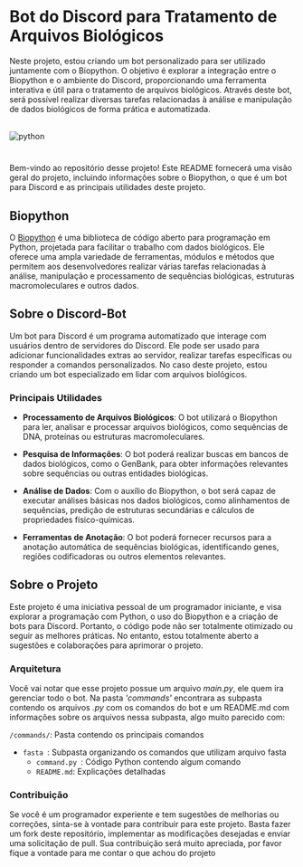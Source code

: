 # Bot do Discord para Tratamento de Arquivos Biológicos
Neste projeto, estou criando um bot personalizado para ser utilizado juntamente com o Biopython. O objetivo é explorar a integração entre o Biopython e o ambiente do Discord, proporcionando uma ferramenta interativa e útil para o tratamento de arquivos biológicos. Através deste bot, será possível realizar diversas tarefas relacionadas à análise e manipulação de dados biológicos de forma prática e automatizada.

<div style="display: inline_block"></br>
    <img align="center" alt="python" src="https://img.shields.io/badge/Python-3776AB?style=for-the-badge&logo=python&logoColor=white"/>    
</div>

#
Bem-vindo ao repositório desse projeto! Este README fornecerá uma visão geral do projeto, incluindo informações sobre o Biopython, o que é um bot para Discord e as principais utilidades deste projeto.

## Biopython

O [Biopython](https://biopython.org/) é uma biblioteca de código aberto para programação em Python, projetada para facilitar o trabalho com dados biológicos. Ele oferece uma ampla variedade de ferramentas, módulos e métodos que permitem aos desenvolvedores realizar várias tarefas relacionadas à análise, manipulação e processamento de sequências biológicas, estruturas macromoleculares e outros dados.

## Sobre o Discord-Bot

Um bot para Discord é um programa automatizado que interage com usuários dentro de servidores do Discord. Ele pode ser usado para adicionar funcionalidades extras ao servidor, realizar tarefas específicas ou responder a comandos personalizados. No caso deste projeto, estou criando um bot especializado em lidar com arquivos biológicos.

### Principais Utilidades

- **Processamento de Arquivos Biológicos**: O bot utilizará o Biopython para ler, analisar e processar arquivos biológicos, como sequências de DNA, proteínas ou estruturas macromoleculares.

- **Pesquisa de Informações**: O bot poderá realizar buscas em bancos de dados biológicos, como o GenBank, para obter informações relevantes sobre sequências ou outras entidades biológicas.

- **Análise de Dados**: Com o auxílio do Biopython, o bot será capaz de executar análises básicas nos dados biológicos, como alinhamentos de sequências, predição de estruturas secundárias e cálculos de propriedades físico-químicas.

- **Ferramentas de Anotação**: O bot poderá fornecer recursos para a anotação automática de sequências biológicas, identificando genes, regiões codificadoras ou outros elementos relevantes.

## Sobre o Projeto

Este projeto é uma iniciativa pessoal de um programador iniciante, e visa explorar a programação com Python, o uso do Biopython e a criação de bots para Discord. Portanto,  o código pode não ser totalmente otimizado ou seguir as melhores práticas. No entanto, estou totalmente aberto a sugestões e colaborações para aprimorar o projeto.

### Arquitetura
Você vai notar que esse projeto possue um arquivo *main.py*, ele quem ira gerenciar todo o bot. Na pasta *'commands'* encontrara as subpasta contendo os arquivos *.py* com os comandos do bot e um README.md com informações sobre os arquivos nessa subpasta, algo muito parecido com: 

`/commands/`: Pasta contendo os principais comandos
  - `fasta `: Subpasta organizando os comandos que utilizam arquivo fasta
    - `command.py `: Código Python contendo algum comando
    - `README.md`: Explicações detalhadas

### Contribuição

Se você é um programador experiente e tem sugestões de melhorias ou correções, sinta-se à vontade para contribuir para este projeto. Basta fazer um fork deste repositório, implementar as modificações desejadas e enviar uma solicitação de pull. Sua contribuição será muito apreciada, por favor fique a vontade para me contar o que achou do projeto
 
